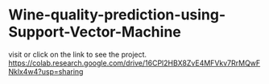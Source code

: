 # Wine-quality-prediction-using-Support-Vector-Machine
visit or click on the link to see the project. https://colab.research.google.com/drive/16CPl2HBX8ZvE4MFVkv7RrMQwFNklx4w4?usp=sharing
